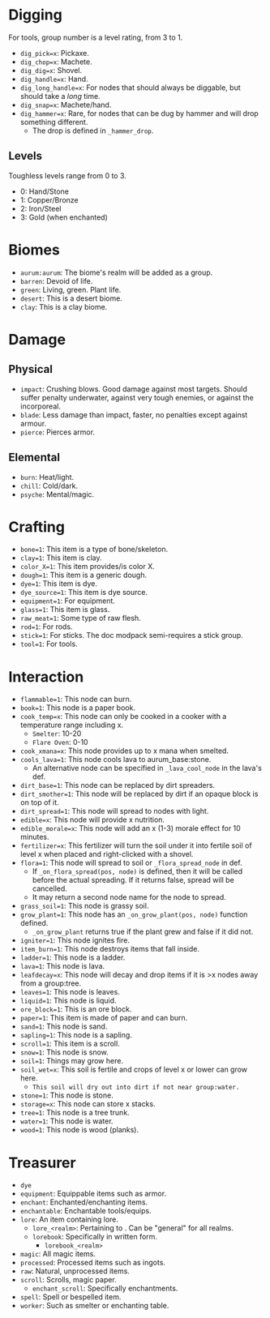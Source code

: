 # Digging
For tools, group number is a level rating, from 3 to 1.
* `dig_pick=x`: Pickaxe.
* `dig_chop=x`: Machete.
* `dig_dig=x`: Shovel.
* `dig_handle=x`: Hand.
* `dig_long_handle=x`: For nodes that should always be diggable, but should take a *long* time.
* `dig_snap=x`: Machete/hand.
* `dig_hammer=x`: Rare, for nodes that can be dug by hammer and will drop something different.
	* The drop is defined in `_hammer_drop`.

## Levels
Toughless levels range from 0 to 3.
* 0: Hand/Stone
* 1: Copper/Bronze
* 2: Iron/Steel
* 3: Gold (when enchanted)

# Biomes
* `aurum:aurum`: The biome's realm will be added as a group.
* `barren`: Devoid of life.
* `green`: Living, green. Plant life.
* `desert`: This is a desert biome.
* `clay`: This is a clay biome.

# Damage
## Physical
* `impact`: Crushing blows. Good damage against most targets. Should suffer penalty underwater, against very tough enemies, or against the incorporeal.
* `blade`: Less damage than impact, faster, no penalties except against armour.
* `pierce`: Pierces armor.

## Elemental
* `burn`: Heat/light.
* `chill`: Cold/dark.
* `psyche`: Mental/magic.

# Crafting
* `bone=1`: This item is a type of bone/skeleton.
* `clay=1`: This item is clay.
* `color_X=1`: This item provides/is color X.
* `dough=1`: This item is a generic dough.
* `dye=1`: This item is dye.
* `dye_source=1`: This item is dye source.
* `equipment=1`: For equipment.
* `glass=1`: This item is glass.
* `raw_meat=1`: Some type of raw flesh.
* `rod=1`: For rods.
* `stick=1`: For sticks. The doc modpack semi-requires a stick group.
* `tool=1`: For tools.

# Interaction
* `flammable=1`: This node can burn.
* `book=1`: This node is a paper book.
* `cook_temp=x`: This node can only be cooked in a cooker with a temperature range including x.
	* `Smelter`: 10-20
	* `Flare Oven`: 0-10
* `cook_xmana=x`: This node provides up to x mana when smelted.
* `cools_lava=1`: This node cools lava to aurum_base:stone.
	* An alternative node can be specified in `_lava_cool_node` in the lava's def.
* `dirt_base=1`: This node can be replaced by dirt spreaders.
* `dirt_smother=1`: This node will be replaced by dirt if an opaque block is on top of it.
* `dirt_spread=1`: This node will spread to nodes with light.
* `edible=x`: This node will provide x nutrition.
* `edible_morale=x`: This node will add an x (1-3) morale effect for 10 minutes.
* `fertilizer=x`: This fertilizer will turn the soil under it into fertile soil of level x when placed and right-clicked with a shovel.
* `flora=1`: This node will spread to soil or `_flora_spread_node` in def.
	* If `_on_flora_spread(pos, node)` is defined, then it will be called before the actual spreading. If it returns false, spread will be cancelled.
	* It may return a second node name for the node to spread.
* `grass_soil=1`: This node is grassy soil.
* `grow_plant=1`: This node has an `_on_grow_plant(pos, node)` function defined.
	* `_on_grow_plant` returns true if the plant grew and false if it did not.
* `igniter=1`: This node ignites fire.
* `item_burn=1`: This node destroys items that fall inside.
* `ladder=1`: This node is a ladder.
* `lava=1`: This node is lava.
* `leafdecay=x`: This node will decay and drop items if it is >x nodes away from a group:tree.
* `leaves=1`: This node is leaves.
* `liquid=1`: This node is liquid.
* `ore_block=1`: This is an ore block.
* `paper=1`: This item is made of paper and can burn.
* `sand=1`: This node is sand.
* `sapling=1`: This node is a sapling.
* `scroll=1`: This item is a scroll.
* `snow=1`: This node is snow.
* `soil=1`: Things may grow here.
* `soil_wet=x`: This soil is fertile and crops of level x or lower can grow here.
	* `This soil will dry out into dirt if not near group:water.`
* `stone=1`: This node is stone.
* `storage=x`: This node can store x stacks.
* `tree=1`: This node is a tree trunk.
* `water=1`: This node is water.
* `wood=1`: This node is wood (planks).

# Treasurer
* `dye`
* `equipment`: Equippable items such as armor.
* `enchant`: Enchanted/enchanting items.
* `enchantable`: Enchantable tools/equips.
* `lore`: An item containing lore.
	* `lore_<realm>`: Pertaining to <realm>. Can be "general" for all realms.
	* `lorebook`: Specifically in written form.
		* `lorebook_<realm>`
* `magic`: All magic items.
* `processed`: Processed items such as ingots.
* `raw`: Natural, unprocessed items.
* `scroll`: Scrolls, magic paper.
	* `enchant_scroll`: Specifically enchantments.
* `spell`: Spell or bespelled item.
* `worker`: Such as smelter or enchanting table.
